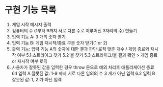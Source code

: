 # 구현 기능 목록

1. 게임 시작 메시지 출력
2. 컴퓨터의 수 (1부터 9까지 서로 다른 수로 이루어진 3자리의 수) 만들기
3. 입력 기능 A: 3 개의 숫자 받기
4. 입력 기능 B: 게임 재시작/종료 구분 숫자 받기(1 or 2)
5. 출력 기능: 입력 기능 A의 숫자에 대한 결과 판단 로직
   맞춘 개수 / 게임 종료와 재시작 여부
   5.1 스트라이크 찾기
   5.2 볼 찾기
   5.3 스트라이크/볼 결과 확인 > 게임 종료 or 재시작 여부 로직
6. 사용자가 잘못된 값을 입력한 경우 throw 문으로 예외 처리후 애플리케이션 종료
   6.1 입력 A 잘못된 값: 1-9 까지 서로 다른 임의의 수 3 개가 아닌 입력
   6.2 입력 B 잘못된 값: 1, 2 가 아닌 입력
